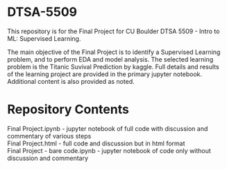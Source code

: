 # DTSA-5509  
This repository is for the Final Project for CU Boulder DTSA 5509 - Intro to ML: Supervised Learning.  

The main objective of the Final Project is to identify a Supervised Learning problem, and to perform EDA and model analysis.  The selected learning problem is the Titanic Suvival Prediction by kaggle.  Full details and results of the learning project are provided in the primary jupyter notebook.  Additional content is also provided as noted.  
# Repository Contents  
Final Project.ipynb - jupyter notebook of full code with discussion and commentary of various steps  
Final Project.html - full code and discussion but in html format  
Final Project - bare code.ipynb  - jupyter notebook of code only without discussion and commentary
